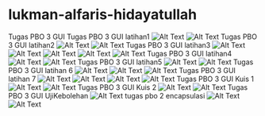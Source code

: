 # lukman-alfaris-hidayatullah
Tugas PBO 3 GUI
Tugas PBO 3 GUI latihan1
![Alt Text](https://github.com/lhidayatullah/lukman-alfaris-hidayatullah/blob/master/1.png)
![Alt Text](https://github.com/lhidayatullah/lukman-alfaris-hidayatullah/blob/master/2.png)
Tugas PBO 3 GUI latihan2
![Alt Text](https://github.com/lhidayatullah/lukman-alfaris-hidayatullah/blob/master/1.1.png)
![Alt Text](https://github.com/lhidayatullah/lukman-alfaris-hidayatullah/blob/master/2.1.png)
Tugas PBO 3 GUI latihan3
![Alt Text](https://github.com/lhidayatullah/lukman-alfaris-hidayatullah/blob/master/1.3.png)
![Alt Text](https://github.com/lhidayatullah/lukman-alfaris-hidayatullah/blob/master/2.3.png)
![Alt Text](https://github.com/lhidayatullah/lukman-alfaris-hidayatullah/blob/master/3.3.png)
![Alt Text](https://github.com/lhidayatullah/lukman-alfaris-hidayatullah/blob/master/4.3.png)
![Alt Text](https://github.com/lhidayatullah/lukman-alfaris-hidayatullah/blob/master/5.3.png)
Tugas PBO 3 GUI latihan4
![Alt Text](https://github.com/lhidayatullah/lukman-alfaris-hidayatullah/blob/master/1.4.png)
![Alt Text](https://github.com/lhidayatullah/lukman-alfaris-hidayatullah/blob/master/2.4.png)
Tugas PBO 3 GUI latihan5
![Alt Text](https://github.com/lhidayatullah/lukman-alfaris-hidayatullah/blob/master/1.5.png)
![Alt Text](https://github.com/lhidayatullah/lukman-alfaris-hidayatullah/blob/master/2.5.png)
Tugas PBO 3 GUI latihan 6
![Alt Text](https://github.com/lhidayatullah/lukman-alfaris-hidayatullah/blob/master/1.6.png)
![Alt Text](https://github.com/lhidayatullah/lukman-alfaris-hidayatullah/blob/master/2.6.png)
![Alt Text](https://github.com/lhidayatullah/lukman-alfaris-hidayatullah/blob/master/3.6.png)
Tugas PBO 3 GUI latihan 7
![Alt Text](https://github.com/lhidayatullah/lukman-alfaris-hidayatullah/blob/master/1.7.png)
![Alt Text](https://github.com/lhidayatullah/lukman-alfaris-hidayatullah/blob/master/2.7.png)
![Alt Text](https://github.com/lhidayatullah/lukman-alfaris-hidayatullah/blob/master/3.7.png)
![Alt Text](https://github.com/lhidayatullah/lukman-alfaris-hidayatullah/blob/master/4.7.png)
Tugas PBO 3 GUI Kuis 1
![Alt Text](https://github.com/lhidayatullah/lukman-alfaris-hidayatullah/blob/master/kuis1.png)
![Alt Text](https://github.com/lhidayatullah/lukman-alfaris-hidayatullah/blob/master/kuis1.1.png)
Tugas PBO 3 GUI Kuis 2
![Alt Text](https://github.com/lhidayatullah/lukman-alfaris-hidayatullah/blob/master/kuis2.png)
![Alt Text](https://github.com/lhidayatullah/lukman-alfaris-hidayatullah/blob/master/kuis2.2.png)
Tugas PBO 3 GUI UjiKebolehan
![Alt Text](https://github.com/lhidayatullah/lukman-alfaris-hidayatullah/blob/master/ujikebolehan.png)
tugas pbo 2 encapsulasi
![Alt Text](https://github.com/lhidayatullah/lukman-alfaris-hidayatullah/blob/master/bus.png)
![Alt Text](https://github.com/lhidayatullah/lukman-alfaris-hidayatullah/blob/master/bus2.png)
